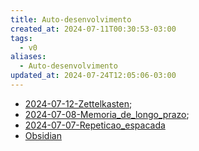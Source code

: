 ```yaml
---
title: Auto-desenvolvimento
created_at: 2024-07-11T00:30:53-03:00
tags:
  - v0
aliases:
  - Auto-desenvolvimento
updated_at: 2024-07-24T12:05:06-03:00
---
```

- [2024-07-12-Zettelkasten](_insight/2024/07/2024-07-12-Zettelkasten.md);
- [2024-07-08-Memoria_de_longo_prazo](_insight/2024/07/2024-07-08-Memoria_de_longo_prazo.md);
- [2024-07-07-Repeticao_espacada](_insight/2024/07/2024-07-07-Repeticao_espacada.md)
- [Obsidian](../sementes/2024/06/2024-06-30-Obsidian.md)